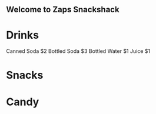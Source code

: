 ## Welcome to Zaps Snackshack

# Drinks
Canned Soda $2
Bottled Soda $3
Bottled Water $1
Juice $1
# Snacks
# Candy 
